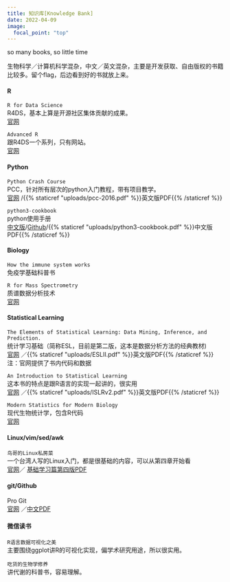 ```yaml
---
title: 知识库[Knowledge Bank]
date: 2022-04-09
image:
  focal_point: "top"
---
```

so many books, so little time
<!--more-->
生物科学／计算机科学混杂，中文／英文混杂，主要是开发获取、自由版权的书籍比较多。留个flag，后边看到好的书就放上来。
#### R
`R for Data Science`   
R4DS，基本上算是开源社区集体贡献的成果。  
[官网](https://r4ds.had.co.nz/) 

`Advanced R`   
跟R4DS一个系列，只有网站。   
[官网](https://adv-r.hadley.nz/index.html)   


#### Python
`Python Crash Course`   
PCC，针对所有层次的python入门教程，带有项目教学。   
[官网](https://ehmatthes.github.io/pcc/) /{{% staticref "uploads/pcc-2016.pdf" %}}英文版PDF{{% /staticref %}}

`python3-cookbook`   
python使用手册   
[中文版](https://python3-cookbook.readthedocs.io/zh_CN/latest/index.html)/[Github](https://github.com/yidao620c/python3-cookbook)/{{% staticref "uploads/python3-cookbook.pdf" %}}中文版PDF{{% /staticref %}}

#### Biology
`How the immune system works`   
免疫学基础科普书

`R for Mass Spectrometry`    
质谱数据分析技术   
[官网](https://rformassspectrometry.github.io/docs/index.html)


#### Statistical Learning
`The Elements of Statistical Learning: Data Mining, Inference, and Prediction.`   
统计学习基础（简称ESL，目前是第二版，这本是数据分析方法的经典教材)   
[官网](https://www.ebi.ac.uk/metagenomics/) ／{{% staticref "uploads/ESLII.pdf" %}}英文版PDF{{% /staticref %}}   
注：官网提供了书内代码和数据

`An Introduction to Statistical Learning`   
这本书的特点是跟R语言的实现一起讲的，很实用    
[官网](https://www.statlearning.com/) ／{{% staticref "uploads/ISLRv2.pdf" %}}英文版PDF{{% /staticref %}}

`Modern Statistics for Modern Biology`   
现代生物统计学，包含R代码    
[官网](https://web.stanford.edu/class/bios221/book/index.html)

#### Linux/vim/sed/awk   
`鸟哥的Linux私房菜`   
一个台湾人写的Linux入门，都是很基础的内容，可以从第四章开始看   
[官网](http://cn.linux.vbird.org/)／ [基础学习篇第四版PDF](static/uploads/vbird-linux-basic-4e.pdf)   

#### git/Github
Pro Git   
[官网](https://dz2904.gitbooks.io/progit2-gitbook/content/) ／[中文PDF](static/uploads/progit-zh-v2.1.1.pdf) 

#### 微信读书
`R语言数据可视化之美`   
主要围绕ggplot讲R的可视化实现，偏学术研究用途，所以很实用。

`吃货的生物学修养`   
讲代谢的科普书，容易理解。


